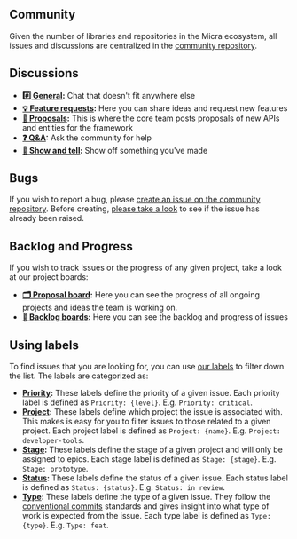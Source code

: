 ## Community

Given the number of libraries and repositories in the Micra ecosystem, all issues and discussions are centralized in the [community repository](https://github.com/micrajs/community).

## Discussions

- **[#️⃣ General](https://github.com/micrajs/community/discussions/categories/general):** Chat that doesn't fit anywhere else
- **[💡 Feature requests](https://github.com/micrajs/community/discussions/categories/feature-requests):** Here you can share ideas and request new features
- **[📝 Proposals](https://github.com/micrajs/community/discussions/categories/proposals):** This is where the core team posts proposals of new APIs and entities for the framework
- **[❓ Q&A](https://github.com/micrajs/community/discussions/categories/q-a):** Ask the community for help
- **[🙌 Show and tell](https://github.com/micrajs/community/discussions/categories/show-and-tell):** Show off something you've made

## Bugs

If you wish to report a bug, please [create an issue on the community repository](https://github.com/micrajs/community/issues/new/choose). Before creating, [please take a look](https://github.com/micrajs/community/issues?q=is%3Aopen+is%3Aissue+label%3A%22Type%3A+fix%22) to see if the issue has already been raised.

## Backlog and Progress

If you wish to track issues or the progress of any given project, take a look at our project boards:

- **[🗂️  Proposal board](https://github.com/orgs/micrajs/projects/2/views/2):** Here you can see the progress of all ongoing projects and ideas the team is working on.
- **[💾  Backlog boards](https://github.com/orgs/micrajs/projects/3):** Here you can see the backlog and progress of issues

## Using labels

To find issues that you are looking for, you can use [our labels](https://github.com/micrajs/community/labels) to filter down the list. The labels are categorized as:

- **[Priority](https://github.com/micrajs/community/labels?q=Priority):** These labels define the priority of a given issue. Each priority label is defined as `Priority: {level}`. E.g. `Priority: critical`.
- **[Project](https://github.com/micrajs/community/labels?q=Project):** These labels define which project the issue is associated with. This makes is easy for you to filter issues to those related to a given project. Each project label is defined as `Project: {name}`. E.g. `Project: developer-tools`.
- **[Stage](https://github.com/micrajs/community/labels?q=Stage):** These labels define the stage of a given project and will only be assigned to epics. Each stage label is defined as `Stage: {stage}`. E.g. `Stage: prototype`.
- **[Status](https://github.com/micrajs/community/labels?q=Status):** These labels define the status of a given issue. Each status label is defined as `Status: {status}`. E.g. `Status: in review`.
- **[Type](https://github.com/micrajs/community/labels?q=Type):** These labels define the type of a given issue. They follow the [conventional commits](https://www.conventionalcommits.org) standards and gives insight into what type of work is expected from the issue. Each type label is defined as `Type: {type}`. E.g. `Type: feat`.
